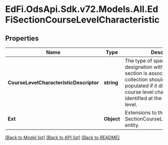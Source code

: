 # EdFi.OdsApi.Sdk.v72.Models.All.EdFiSectionCourseLevelCharacteristic

## Properties

Name | Type | Description | Notes
------------ | ------------- | ------------- | -------------
**CourseLevelCharacteristicDescriptor** | **string** | The type of specific program or designation with which the section is associated. This collection should only be populated if it differs from the course level characteristics identified at the course offering level. | 
**Ext** | **Object** | Extensions to the SectionCourseLevelCharacteristic entity. | [optional] 

[[Back to Model list]](../README.md#documentation-for-models) [[Back to API list]](../README.md#documentation-for-api-endpoints) [[Back to README]](../README.md)

